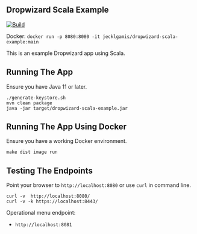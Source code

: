 ## Dropwizard Scala Example

[![Build](https://github.com/jecklgamis/dropwizard-scala-example/actions/workflows/build.yml/badge.svg)](https://github.com/jecklgamis/dropwizard-scala-example/actions/workflows/build.yml)

Docker: `docker run -p 8080:8080 -it jecklgamis/dropwizard-scala-example:main`

This is an example Dropwizard app using Scala. 

## Running The App 
Ensure you have Java 11 or later.
```
./generate-keystore.sh
mvn clean package
java -jar target/dropwizard-scala-example.jar
```

## Running The App Using Docker
Ensure you have a working Docker environment.
```
make dist image run
```

## Testing The Endpoints
Point your browser to `http://localhost:8080` or use `curl` in command line.

```
curl -v  http://localhost:8080/
curl -v -k https://localhost:8443/
```
Operational menu endpoint:
* `http://localhost:8081`


